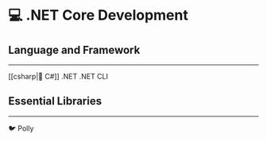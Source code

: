 # 💻 .NET Core Development

## Language and Framework
---

[[csharp|🚪 C#]]
.NET
.NET CLI

## Essential Libraries
---

🐦 Polly